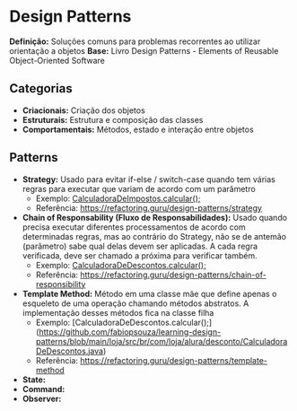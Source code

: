 # Design Patterns

**Definição:** Soluções comuns para problemas recorrentes ao utilizar orientação a objetos
**Base:** Livro Design Patterns - Elements of Reusable Object-Oriented Software

## Categorias

- **Criacionais:** Criação dos objetos
- **Estruturais:** Estrutura e composição das classes
- **Comportamentais:** Métodos, estado e interação entre objetos

## Patterns

- **Strategy:** Usado para evitar if-else / switch-case quando tem várias regras para executar que variam de acordo com um parâmetro
  - Exemplo: [CalculadoraDeImpostos.calcular();](https://github.com/fabiopsouza/learning-design-patterns/blob/main/loja/src/br/com/loja/alura/imposto/CalculadoraDeImpostos.java)
  - Referência: https://refactoring.guru/design-patterns/strategy
- **Chain of Responsability (Fluxo de Responsabilidades):** Usado quando precisa executar diferentes processamentos de acordo com determinadas regras, mas ao contrário do Strategy, não se de antemão (parâmetro) sabe qual delas devem ser aplicadas. A cada regra verificada, deve ser chamado a próxima para verificar também. 
  - Exemplo: [CalculadoraDeDescontos.calcular();](https://github.com/fabiopsouza/learning-design-patterns/blob/main/loja/src/br/com/loja/alura/desconto/Desconto.java)
  - Referência: https://refactoring.guru/design-patterns/chain-of-responsibility
- **Template Method:** Método em uma classe mãe que define apenas o esqueleto de uma operação chamando métodos abstratos. A implementação desses métodos fica na classe filha
	- Exemplo: [CalculadoraDeDescontos.calcular();]	(https://github.com/fabiopsouza/learning-design-patterns/blob/main/loja/src/br/com/loja/alura/desconto/CalculadoraDeDescontos.java)
	- Referência: https://refactoring.guru/design-patterns/template-method
- **State:**
- **Command:**
- **Observer:**
